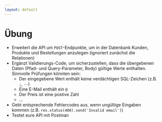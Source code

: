 ```yaml
---
layout: default
---
```


# Übung <SubHeading text="Datenvalidierung"/>

<div class="grid grid-cols-12 gap-6">
<div class="col-span-12">

- Erweitert die API um `POST`-Endpunkte, um in der Datenbank Kunden, Produkte und Bestellungen anzulegen (ignoriert zunächst die Relationen)
- Ergänzt Validierungs-Code, um sicherzustellen, dass die übergebenen Daten (Pfad- und Query-Parameter, Body) gültige Werte enthalten. Sinnvolle Prüfungen könnten sein:
  - Der eingegebene Wert enthält keine verdächtigen SQL-Zeichen (z.B. `;`, `--`)
  - Eine E-Mail enthält ein `@`
  - Der Preis ist eine postive Zahl
  - ...
- Gebt entsprechende Fehlercodes aus, wenn ungültige Eingaben kommen (z.B. `res.status(400).send('Invalid email')`)
- Testet eure API mit Postman

</div>
<div class="col-span-12">

</div>
</div>

<PageNumber/>
